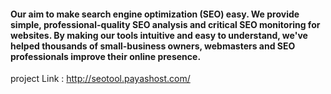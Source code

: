 #### Our aim to make search engine optimization (SEO) easy. We provide simple, professional-quality SEO analysis and critical SEO monitoring for websites. By making our tools intuitive and easy to understand, we've helped thousands of small-business owners, webmasters and SEO professionals improve their online presence.

project Link : http://seotool.payashost.com/
